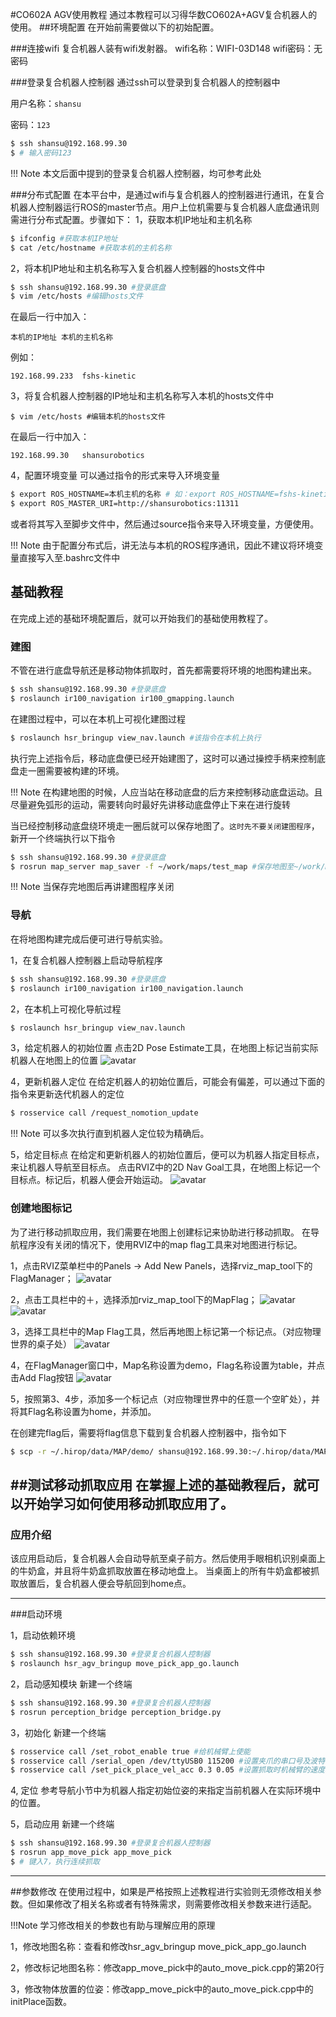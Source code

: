 #CO602A AGV使用教程
通过本教程可以习得华数CO602A+AGV复合机器人的使用。
##环境配置
在开始前需要做以下的初始配置。

###连接wifi
复合机器人装有wifi发射器。
wifi名称：WIFI-03D148
wifi密码：无密码

###登录复合机器人控制器
通过ssh可以登录到复合机器人的控制器中

用户名称：`shansu`

密码：`123`

```bash
$ ssh shansu@192.168.99.30
$ # 输入密码123
```

!!! Note
	本文后面中提到的登录复合机器人控制器，均可参考此处

###分布式配置
在本平台中，是通过wifi与复合机器人的控制器进行通讯，在复合机器人控制器运行ROS的master节点。用户上位机需要与复合机器人底盘通讯则需进行分布式配置。步骤如下：
1，获取本机IP地址和主机名称
```bash
$ ifconfig #获取本机IP地址
$ cat /etc/hostname #获取本机的主机名称
```

2，将本机IP地址和主机名称写入复合机器人控制器的hosts文件中
```bash
$ ssh shansu@192.168.99.30 #登录底盘
$ vim /etc/hosts #编辑hosts文件
```
在最后一行中加入：

	本机的IP地址	本机的主机名称

例如：

	192.168.99.233	fshs-kinetic

3，将复合机器人控制器的IP地址和主机名称写入本机的hosts文件中
```bahs
$ vim /etc/hosts #编辑本机的hosts文件
```
在最后一行中加入：

	192.168.99.30	shansurobotics

4，配置环境变量
可以通过指令的形式来导入环境变量
```bash
$ export ROS_HOSTNAME=本机主机的名称 # 如：export ROS_HOSTNAME=fshs-kinetic
$ export ROS_MASTER_URI=http://shansurobotics:11311
```
或者将其写入至脚步文件中，然后通过source指令来导入环境变量，方便使用。

!!! Note
	由于配置分布式后，讲无法与本机的ROS程序通讯，因此不建议将环境变量直接写入至.bashrc文件中

## 基础教程
在完成上述的基础环境配置后，就可以开始我们的基础使用教程了。

### 建图
不管在进行底盘导航还是移动物体抓取时，首先都需要将环境的地图构建出来。
```bash
$ ssh shansu@192.168.99.30 #登录底盘
$ roslaunch ir100_navigation ir100_gmapping.launch
```

在建图过程中，可以在本机上可视化建图过程
```bash
$ roslaunch hsr_bringup view_nav.launch #该指令在本机上执行
```

执行完上述指令后，移动底盘便已经开始建图了，这时可以通过操控手柄来控制底盘走一圈需要被构建的环境。

!!! Note
	在构建地图的时候，人应当站在移动底盘的后方来控制移动底盘运动。且尽量避免弧形的运动，需要转向时最好先讲移动底盘停止下来在进行旋转

当已经控制移动底盘绕环境走一圈后就可以保存地图了。`这时先不要关闭建图程序`，新开一个终端执行以下指令
```bash
$ ssh shansu@192.168.99.30 #登录底盘
$ rosrun map_server map_saver -f ~/work/maps/test_map #保存地图至~/work/maps/目录，地图名称为test_map
```

!!! Note
	当保存完地图后再讲建图程序关闭

### 导航
在将地图构建完成后便可进行导航实验。

1，在复合机器人控制器上启动导航程序
```bash
$ ssh shansu@192.168.99.30 #登录底盘
$ roslaunch ir100_navigation ir100_navigation.launch
```

2，在本机上可视化导航过程
```bash
$ roslaunch hsr_bringup view_nav.launch
```

3，给定机器人的初始位置
点击2D Pose Estimate工具，在地图上标记当前实际机器人在地图上的位置
![avatar](img/rviz_2d_pose.png)

4，更新机器人定位
在给定机器人的初始位置后，可能会有偏差，可以通过下面的指令来更新迭代机器人的定位
```bash
$ rosservice call /request_nomotion_update
```

!!! Note
	可以多次执行直到机器人定位较为精确后。

5，给定目标点
在给定和更新机器人的初始位置后，便可以为机器人指定目标点，来让机器人导航至目标点。
点击RVIZ中的2D Nav Goal工具，在地图上标记一个目标点。标记后，机器人便会开始运动。
![avatar](img/rviz_goal.png)

### 创建地图标记
为了进行移动抓取应用，我们需要在地图上创建标记来协助进行移动抓取。
在导航程序没有关闭的情况下，使用RVIZ中的map flag工具来对地图进行标记。

1，点击RVIZ菜单栏中的Panels -> Add New Panels，选择rviz_map_tool下的FlagManager；
![avatar](img/add_panles.png)

2，点击工具栏中的＋，选择添加rviz_map_tool下的MapFlag；
![avatar](img/rviz_add_tool.png)
![avatar](img/tool_name.png)

3，选择工具栏中的Map Flag工具，然后再地图上标记第一个标记点。（对应物理世界的桌子处）
![avatar](img/map_flag.png)

4，在FlagManager窗口中，Map名称设置为demo，Flag名称设置为table，并点击Add Flag按钮
![avatar](img/add_flag.png)

5，按照第3、4步，添加多一个标记点（对应物理世界中的任意一个空旷处），并将其Flag名称设置为home，并添加。

在创建完flag后，需要将flag信息下载到复合机器人控制器中，指令如下
```bash
$ scp -r ~/.hirop/data/MAP/demo/ shansu@192.168.99.30:~/.hirop/data/MAP/demo
```

##测试移动抓取应用
在掌握上述的基础教程后，就可以开始学习如何使用移动抓取应用了。
---
### 应用介绍
该应用启动后，复合机器人会自动导航至桌子前方。然后使用手眼相机识别桌面上的牛奶盒，并且将牛奶盒抓取放置在移动地盘上。
当桌面上的所有牛奶盒都被抓取放置后，复合机器人便会导航回到home点。

---
###启动环境

1，启动依赖环境
```bash
$ ssh shansu@192.168.99.30 #登录复合机器人控制器
$ roslaunch hsr_agv_bringup move_pick_app_go.launch
```

2，启动感知模块
新建一个终端
```bash
$ ssh shansu@192.168.99.30 #登录复合机器人控制器
$ rosrun perception_bridge perception_bridge.py
```

3，初始化
新建一个终端
```bash
$ rosservice call /set_robot_enable true #给机械臂上使能
$ rosservice call /serial_open /dev/ttyUSB0 115200 #设置夹爪的串口号及波特率
$ rosservice call /set_pick_place_vel_acc 0.3 0.05 #设置抓取时机械臂的速度和加速度
```

4, 定位
参考导航小节中为机器人指定初始位姿的来指定当前机器人在实际环境中的位置。

5，启动应用
新建一个终端
```bash
$ ssh shansu@192.168.99.30 #登录复合机器人控制器
$ rosrun app_move_pick app_move_pick
$ # 键入7，执行连续抓取
```
---
##参数修改
在使用过程中，如果是严格按照上述教程进行实验则无须修改相关参数。但如果修改了相关名称或者有特殊需求，则需要修改相关参数来进行适配。

!!!Note
	学习修改相关的参数也有助与理解应用的原理

1，修改地图名称：查看和修改hsr_agv_bringup move_pick_app_go.launch

2，修改标记地图名称：修改app_move_pick中的auto_move_pick.cpp的第20行

3，修改物体放置的位姿：修改app_move_pick中的auto_move_pick.cpp中的initPlace函数。

